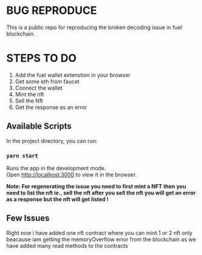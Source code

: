 # BUG REPRODUCE

This is a public repo for reproducing the broken decoding issue in fuel blockchain.

# STEPS TO DO 
1. Add the fuel wallet extenstion in your browser
2. Get some eth from faucet
3. Connect the wallet 
4. Mint the nft
5. Sell the Nft
6. Get the response as an error

## Available Scripts

In the project directory, you can run:

### `yarn start`

Runs the app in the development mode.\
Open [http://localhost:3000](http://localhost:3000) to view it in the browser.


**Note: For regenerating the issue you need to first mint a NFT then you need to list the nft ie., sell the nft after you sell the nft you will get an error as a response but the nft will get listed !**

## Few Issues

Right now i have added one nft contract where you can mint 1 or 2 nft only beacause iam getting the memoryOverflow error from the blockchain as we have added many read methods to the contracts
